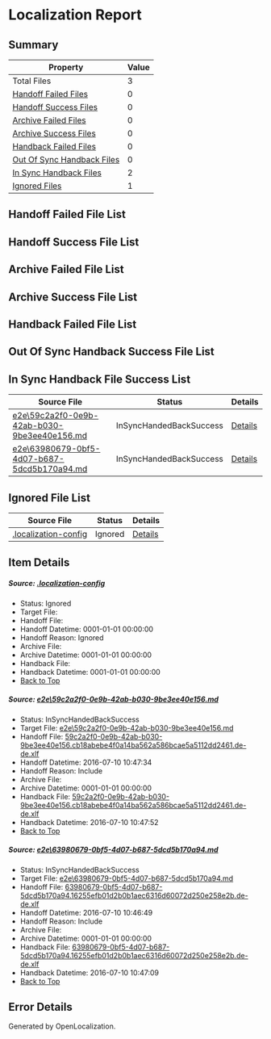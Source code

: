 # <a name='report-top'></a> Localization Report

## Summary
 Property | Value 
 -------- | ----- 
 Total Files | 3
[ Handoff Failed Files ](#handoff-failed-list)| 0
[ Handoff Success Files ](#handoff-success-list)| 0
[ Archive Failed Files ](#archive-failed-list)| 0
[ Archive Success Files ](#archive-success-list)| 0
[ Handback Failed Files ](#handback-failed-list)| 0
[ Out Of Sync Handback Files ](#outofsync-handback-success-list)| 0
[ In Sync Handback Files ](#insync-handback-success-list)| 2
[ Ignored Files ](#ignored-list)| 1

## <a name='handoff-failed-list'></a> Handoff Failed File List

## <a name='handoff-success-list'></a> Handoff Success File List

## <a name='archive-failed-list'></a> Archive Failed File List

## <a name='archive-success-list'></a> Archive Success File List

## <a name='handback-failed-list'></a> Handback Failed File List

## <a name='outofsync-handback-success-list'></a> Out Of Sync Handback Success File List

## <a name='insync-handback-success-list'></a> In Sync Handback File Success List
 Source File | Status | Details 
 ----------- | ------ | ------- 
 [e2e\59c2a2f0-0e9b-42ab-b030-9be3ee40e156.md](https://github.com/OpenLocalizationTestOrg/oltest/blob/89ae9d61fc89c3fb8d1f3572ae8ef9722a46290e/e2e/59c2a2f0-0e9b-42ab-b030-9be3ee40e156.md) | InSyncHandedBackSuccess | [Details](#724927a7cfcb5cf68552dd2d908f4992ceaf14521)
 [e2e\63980679-0bf5-4d07-b687-5dcd5b170a94.md](https://github.com/OpenLocalizationTestOrg/oltest/blob/e9c6d7a714b40594fae04da9de85516f7ae25694/e2e/63980679-0bf5-4d07-b687-5dcd5b170a94.md) | InSyncHandedBackSuccess | [Details](#2e04c06c9725cc6f1e2eac96aa5179eb4fe2a3262)

## <a name='ignored-list'></a> Ignored File List
 Source File | Status | Details 
 ----------- | ------ | ------- 
 [.localization-config](https://github.com/OpenLocalizationTestOrg/oltest/blob/89ae9d61fc89c3fb8d1f3572ae8ef9722a46290e/.localization-config) | Ignored | [Details](#3d4f252ac210baf56311d7e97dcc2db10974dbd20)

## Item Details
##### <a name='3d4f252ac210baf56311d7e97dcc2db10974dbd20'></a> Source: [.localization-config](https://github.com/OpenLocalizationTestOrg/oltest/blob/89ae9d61fc89c3fb8d1f3572ae8ef9722a46290e/.localization-config)
* Status: Ignored
* Target File: 
* Handoff File: 
* Handoff Datetime: 0001-01-01 00:00:00
* Handoff Reason: Ignored
* Archive File: 
* Archive Datetime: 0001-01-01 00:00:00
* Handback File: 
* Handback Datetime: 0001-01-01 00:00:00
* [Back to Top](#report-top)

##### <a name='724927a7cfcb5cf68552dd2d908f4992ceaf14521'></a> Source: [e2e\59c2a2f0-0e9b-42ab-b030-9be3ee40e156.md](https://github.com/OpenLocalizationTestOrg/oltest/blob/89ae9d61fc89c3fb8d1f3572ae8ef9722a46290e/e2e/59c2a2f0-0e9b-42ab-b030-9be3ee40e156.md)
* Status: InSyncHandedBackSuccess
* Target File: [e2e\59c2a2f0-0e9b-42ab-b030-9be3ee40e156.md](https://github.com/OpenLocalizationTestOrg/oltest-dede-fly/blob/c52f56436c038afd1cadb668089fe861afc4bcee/e2e/59c2a2f0-0e9b-42ab-b030-9be3ee40e156.md)
* Handoff File: [59c2a2f0-0e9b-42ab-b030-9be3ee40e156.cb18abebe4f0a14ba562a586bcae5a5112dd2461.de-de.xlf](https://github.com/OpenLocalizationTestOrg/olhandoff-e2e/blob/5067e297ffcac0e5a4c731afe0a7e3b22c9161ba/ol-handoff/OpenLocalizationTestOrg/oltest-dede-fly/ci/ht/59c2a2f0-0e9b-42ab-b030-9be3ee40e156.cb18abebe4f0a14ba562a586bcae5a5112dd2461.de-de.xlf)
* Handoff Datetime: 2016-07-10 10:47:34
* Handoff Reason: Include
* Archive File: 
* Archive Datetime: 0001-01-01 00:00:00
* Handback File: [59c2a2f0-0e9b-42ab-b030-9be3ee40e156.cb18abebe4f0a14ba562a586bcae5a5112dd2461.de-de.xlf](https://github.com/OpenLocalizationTestOrg/olhandback-e2e/blob/b762b05cc9c0388ffef82d09b0e3df7470f7987e/ol-handback/OpenLocalizationTestOrg/oltest-dede-fly/ci/ht/59c2a2f0-0e9b-42ab-b030-9be3ee40e156.cb18abebe4f0a14ba562a586bcae5a5112dd2461.de-de.xlf)
* Handback Datetime: 2016-07-10 10:47:52
* [Back to Top](#report-top)

##### <a name='2e04c06c9725cc6f1e2eac96aa5179eb4fe2a3262'></a> Source: [e2e\63980679-0bf5-4d07-b687-5dcd5b170a94.md](https://github.com/OpenLocalizationTestOrg/oltest/blob/e9c6d7a714b40594fae04da9de85516f7ae25694/e2e/63980679-0bf5-4d07-b687-5dcd5b170a94.md)
* Status: InSyncHandedBackSuccess
* Target File: [e2e\63980679-0bf5-4d07-b687-5dcd5b170a94.md](https://github.com/OpenLocalizationTestOrg/oltest-dede-fly/blob/91aae4c3dc991a2c82e9294af43e1e4deba11b16/e2e/63980679-0bf5-4d07-b687-5dcd5b170a94.md)
* Handoff File: [63980679-0bf5-4d07-b687-5dcd5b170a94.16255efb01d2b0b1aec6316d60072d250e258e2b.de-de.xlf](https://github.com/OpenLocalizationTestOrg/olhandoff-e2e/blob/a32b393a1f431a87d2c2a50dbc107633fa2774fa/ol-handoff/OpenLocalizationTestOrg/oltest-dede-fly/ci/ht/63980679-0bf5-4d07-b687-5dcd5b170a94.16255efb01d2b0b1aec6316d60072d250e258e2b.de-de.xlf)
* Handoff Datetime: 2016-07-10 10:46:49
* Handoff Reason: Include
* Archive File: 
* Archive Datetime: 0001-01-01 00:00:00
* Handback File: [63980679-0bf5-4d07-b687-5dcd5b170a94.16255efb01d2b0b1aec6316d60072d250e258e2b.de-de.xlf](https://github.com/OpenLocalizationTestOrg/olhandback-e2e/blob/52f78fb9f7830019194d4d9d845634a1a56262bd/ol-handback/OpenLocalizationTestOrg/oltest-dede-fly/ci/ht/63980679-0bf5-4d07-b687-5dcd5b170a94.16255efb01d2b0b1aec6316d60072d250e258e2b.de-de.xlf)
* Handback Datetime: 2016-07-10 10:47:09
* [Back to Top](#report-top)


## Error Details

Generated by OpenLocalization.
